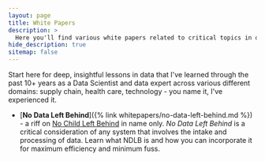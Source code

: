 ```yaml
---
layout: page
title: White Papers
description: >
  Here you'll find various white papers related to critical topics in data science and having a better data-driven business. Don't see a topic? Contact me and let's learn together. 
hide_description: true
sitemap: false
---
```


Start here for deep, insightful lessons in data that I've learned through the past 10+ years as a Data Scientist and data expert across various different domains: supply chain, health care, technology - you name it, I've experienced it.

* [**No Data Left Behind**]({% link whitepapers/no-data-left-behind.md %}) - a riff on [No Child Left Behind](https://www2.ed.gov/nclb/landing.jhtml) in name only. _No Data Left Behind_ is a critical consideration of any system that involves the intake and processing of data. Learn what NDLB is and how you can incorporate it for maximum efficiency and minimum fuss.
